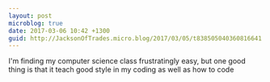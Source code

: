 ```yaml
---
layout: post
microblog: true
date: 2017-03-06 10:42 +1300
guid: http://JacksonOfTrades.micro.blog/2017/03/05/t838505040360816641.html
---
```

I'm finding my computer science class frustratingly easy, but one good thing is that it teach good style in my coding as well as how to code
